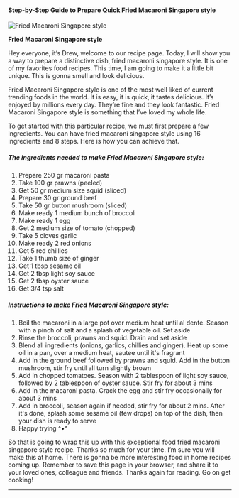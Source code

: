             

#### Step-by-Step Guide to Prepare Quick Fried Macaroni Singapore style

![Fried Macaroni Singapore style](https://img-global.cpcdn.com/recipes/b0d3d0ba89f625f4/751x532cq70/fried-macaroni-singapore-style-recipe-main-photo.jpg)

**Fried Macaroni Singapore style**

Hey everyone, it’s Drew, welcome to our recipe page. Today, I will show you a way to prepare a distinctive dish, fried macaroni singapore style. It is one of my favorites food recipes. This time, I am going to make it a little bit unique. This is gonna smell and look delicious.

Fried Macaroni Singapore style is one of the most well liked of current trending foods in the world. It is easy, it is quick, it tastes delicious. It’s enjoyed by millions every day. They’re fine and they look fantastic. Fried Macaroni Singapore style is something that I’ve loved my whole life.

To get started with this particular recipe, we must first prepare a few ingredients. You can have fried macaroni singapore style using 16 ingredients and 8 steps. Here is how you can achieve that.

##### The ingredients needed to make Fried Macaroni Singapore style:

1.  Prepare 250 gr macaroni pasta
2.  Take 100 gr prawns (peeled)
3.  Get 50 gr medium size squid (sliced)
4.  Prepare 30 gr ground beef
5.  Take 50 gr button mushroom (sliced)
6.  Make ready 1 medium bunch of broccoli
7.  Make ready 1 egg
8.  Get 2 medium size of tomato (chopped)
9.  Take 5 cloves garlic
10.  Make ready 2 red onions
11.  Get 5 red chillies
12.  Take 1 thumb size of ginger
13.  Get 1 tbsp sesame oil
14.  Get 2 tbsp light soy sauce
15.  Get 2 tbsp oyster sauce
16.  Get 3/4 tsp salt

##### Instructions to make Fried Macaroni Singapore style:

1.  Boil the macaroni in a large pot over medium heat until al dente. Season with a pinch of salt and a splash of vegetable oil. Set aside
2.  Rinse the broccoli, prawns and squid. Drain and set aside
3.  Blend all ingredients (onions, garlics, chillies and ginger). Heat up some oil in a pan, over a medium heat, sautee until it's fragrant
4.  Add in the ground beef followed by prawns and squid. Add in the button mushroom, stir fry until all turn slightly brown
5.  Add in chopped tomatoes. Season with 2 tablespoon of light soy sauce, followed by 2 tablespoon of oyster sauce. Stir fry for about 3 mins
6.  Add in the macaroni pasta. Crack the egg and stir fry occasionally for about 3 mins
7.  Add in broccoli, season again if needed, stir fry for about 2 mins. After it's done, splash some sesame oil (few drops) on top of the dish, then your dish is ready to serve
8.  Happy trying ^•^

So that is going to wrap this up with this exceptional food fried macaroni singapore style recipe. Thanks so much for your time. I’m sure you will make this at home. There is gonna be more interesting food in home recipes coming up. Remember to save this page in your browser, and share it to your loved ones, colleague and friends. Thanks again for reading. Go on get cooking!

* * *